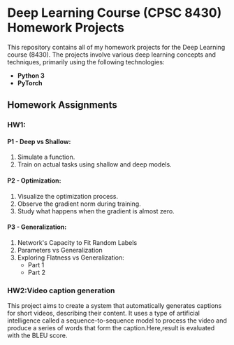 # Deep Learning Course (CPSC 8430) Homework Projects

This repository contains all of my homework projects for the Deep Learning course (8430). The projects involve various deep learning concepts and techniques, primarily using the following technologies:

- **Python 3**
- **PyTorch**

## Homework Assignments

### HW1:

#### P1 - Deep vs Shallow:
1. Simulate a function.
2. Train on actual tasks using shallow and deep models.

#### P2 - Optimization:
1. Visualize the optimization process.
2. Observe the gradient norm during training.
3. Study what happens when the gradient is almost zero.

#### P3 - Generalization:
1. Network's Capacity to Fit Random Labels
2. Parameters vs Generalization
3. Exploring Flatness vs Generalization:
   - Part 1
   - Part 2

### HW2:Video caption generation

This project aims to create a system that automatically generates captions for short videos, describing their content. It uses a type of artificial intelligence called a sequence-to-sequence model to process the video and produce a series of words that form the caption.Here,result is evaluated with the BLEU score.


